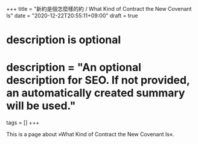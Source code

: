 +++
title = "新約是個怎麼樣的約 / What Kind of Contract the New Covenant Is"
date = "2020-12-22T20:55:11+09:00"
draft = true

#
# description is optional
#
# description = "An optional description for SEO. If not provided, an automatically created summary will be used."

tags = []
+++

This is a page about »What Kind of Contract the New Covenant Is«.
